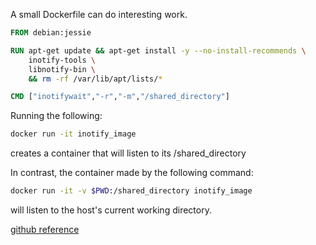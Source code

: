 A small Dockerfile can do interesting work.

``` Dockerfile
FROM debian:jessie

RUN apt-get update && apt-get install -y --no-install-recommends \
	inotify-tools \
	libnotify-bin \
	&& rm -rf /var/lib/apt/lists/*

CMD ["inotifywait","-r","-m","/shared_directory"]
```

Running the following:

``` bash
docker run -it inotify_image 
```
creates a container that will listen to its /shared_directory

In contrast, the container made by the following command:

``` bash
docker run -it -v $PWD:/shared_directory inotify_image 
```
will listen to the host's current working directory.

[github reference](docker_sets/inotify)

